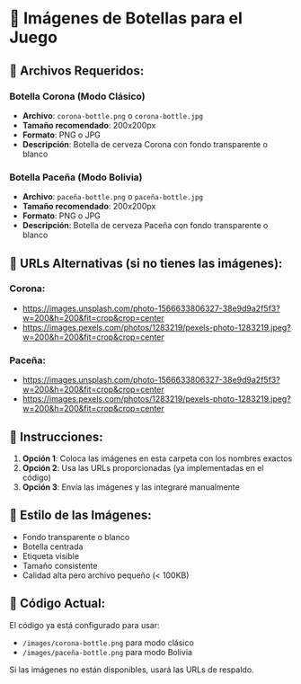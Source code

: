 # 🍺 Imágenes de Botellas para el Juego

## 📁 Archivos Requeridos:

### Botella Corona (Modo Clásico)
- **Archivo**: `corona-bottle.png` o `corona-bottle.jpg`
- **Tamaño recomendado**: 200x200px
- **Formato**: PNG o JPG
- **Descripción**: Botella de cerveza Corona con fondo transparente o blanco

### Botella Paceña (Modo Bolivia)
- **Archivo**: `paceña-bottle.png` o `paceña-bottle.jpg`
- **Tamaño recomendado**: 200x200px
- **Formato**: PNG o JPG
- **Descripción**: Botella de cerveza Paceña con fondo transparente o blanco

## 🔗 URLs Alternativas (si no tienes las imágenes):

### Corona:
- https://images.unsplash.com/photo-1566633806327-38e9d9a2f5f3?w=200&h=200&fit=crop&crop=center
- https://images.pexels.com/photos/1283219/pexels-photo-1283219.jpeg?w=200&h=200&fit=crop&crop=center

### Paceña:
- https://images.unsplash.com/photo-1566633806327-38e9d9a2f5f3?w=200&h=200&fit=crop&crop=center
- https://images.pexels.com/photos/1283219/pexels-photo-1283219.jpeg?w=200&h=200&fit=crop&crop=center

## 📝 Instrucciones:

1. **Opción 1**: Coloca las imágenes en esta carpeta con los nombres exactos
2. **Opción 2**: Usa las URLs proporcionadas (ya implementadas en el código)
3. **Opción 3**: Envía las imágenes y las integraré manualmente

## 🎨 Estilo de las Imágenes:
- Fondo transparente o blanco
- Botella centrada
- Etiqueta visible
- Tamaño consistente
- Calidad alta pero archivo pequeño (< 100KB)

## 🔧 Código Actual:
El código ya está configurado para usar:
- `/images/corona-bottle.png` para modo clásico
- `/images/paceña-bottle.png` para modo Bolivia

Si las imágenes no están disponibles, usará las URLs de respaldo.
